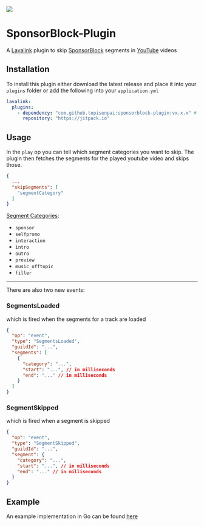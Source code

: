 [![](https://jitpack.io/v/TopiSenpai/sponsorblock-plugin.svg)](https://jitpack.io/#TopiSenpai/sponsorblock-plugin)

# SponsorBlock-Plugin

A [Lavalink](https://github.com/freyacodes/Lavalink) plugin to skip [SponsorBlock](https://sponsor.ajay.app) segments in [YouTube](https://youtube.com) videos

## Installation

To install this plugin either download the latest release and place it into your `plugins` folder or add the following
into your `application.yml`

```yaml
lavalink:
  plugins:
    - dependency: "com.github.topisenpai:sponsorblock-plugin:vx.x.x" # replace vx.x.x with the latest release tag!
      repository: "https://jitpack.io"
```

## Usage

In the `play` op you can tell which segment categories you want to skip. The plugin then fetches the segments for the
played youtube video and skips those.

````json
{
  ...
  "skipSegments": [
    "segmentCategory"
  ]
}
````

[Segment Categories](https://wiki.sponsor.ajay.app/w/Segment_Categories):

* `sponsor`
* `selfpromo`
* `interaction`
* `intro`
* `outro`
* `preview`
* `music_offtopic`
* `filler`

---

There are also two new events:

### SegmentsLoaded

which is fired when the segments for a track are loaded

````json
{
  "op": "event",
  "type": "SegmentsLoaded",
  "guildId": "...",
  "segments": [
    {
      "category": "...",
      "start": "...", // in milliseconds
      "end": "..." // in milliseconds
    }
  ]
}
````

### SegmentSkipped

which is fired when a segment is skipped

````json
{
  "op": "event",
  "type": "SegmentSkipped",
  "guildId": "...",
  "segment": {
    "category": "...",
    "start": "...", // in milliseconds
    "end": "..." // in milliseconds
  }
}
````

## Example

An example implementation in Go can be found [here](https://github.com/TopiSenpai/sponsorblock-plugin-example)
